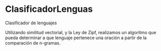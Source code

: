 # ClasificadorLenguas
Clasificador de lenguajes

Utilizando similitud vectorial, y la Ley de Zipf, realizamos un algoritmo que pueda determinar a que lenguaje pertenece una oración a partir de la comparación de n-gramas.
